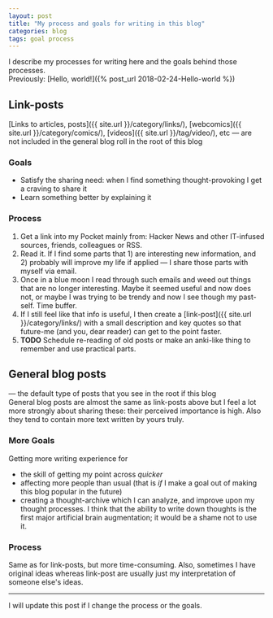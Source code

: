 ```yaml
---
layout: post
title: "My process and goals for writing in this blog"
categories: blog
tags: goal process
---
```


I describe my processes for writing here and the goals behind those processes.  
Previously: [Hello, world!]({% post_url 2018-02-24-Hello-world %})

## Link-posts 
[Links to articles, posts]({{ site.url }}/category/links/), [webcomics]({{ site.url }}/category/comics/), [videos]({{ site.url }}/tag/video/), etc
— are not included in the general blog roll in the root of this blog

### Goals
* Satisfy the sharing need: when I find something thought-provoking I get a craving to share it
* Learn something better by explaining it

### Process
1. Get a link into my Pocket mainly from: Hacker News and other IT-infused sources, friends, colleagues or RSS.
1. Read it. If I find some parts that 1) are interesting new information, and 2) probably will improve my life if applied — I share those parts with myself via email.
1. Once in a blue moon I read through such emails and weed out things that are no longer interesting. Maybe it seemed useful and now does not, or maybe I was trying to be trendy and now I see though my past-self. Time buffer.
1. If I still feel like that info is useful, I then create a [link-post]({{ site.url }}/category/links/) with a small description and key quotes so that future-me (and you, dear reader) can get to the point faster.
1. **TODO** Schedule re-reading of old posts or make an anki-like thing to remember and use practical parts.


## General blog posts
— the default type of posts that you see in the root if this blog  
General blog posts are almost the same as link-posts above but I feel a lot more strongly about sharing these: their perceived importance is high. Also they tend to contain more text written by yours truly.

### More Goals
Getting more writing experience for
* the skill of getting my point across _quicker_
* affecting more people than usual (that is _if_ I make a goal out of making this blog popular in the future)
* creating a thought-archive which I can analyze, and improve upon my thought processes. I think that the ability to write down thoughts is the first major artificial brain augmentation; it would be a shame not to use it.

### Process
Same as for link-posts, but more time-consuming. Also, sometimes I have original ideas whereas link-post are usually just my interpretation of someone else's ideas.  
  

-----------------

I will update this post if I change the process or the goals.